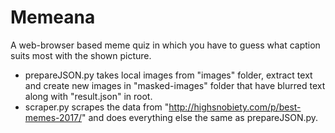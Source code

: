 # Memeana
A web-browser based meme quiz in which you have to guess what caption suits most with the shown picture.

- prepareJSON.py takes local images from "images" folder, extract text and create new images in "masked-images" folder that have blurred text along with "result.json" in root.
- scraper.py scrapes the data from "http://highsnobiety.com/p/best-memes-2017/" and does everything else the same as prepareJSON.py.
